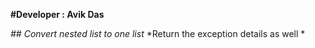 **#Developer : Avik Das**

*## Convert nested list to one list* 
*Return the exception details as well *
